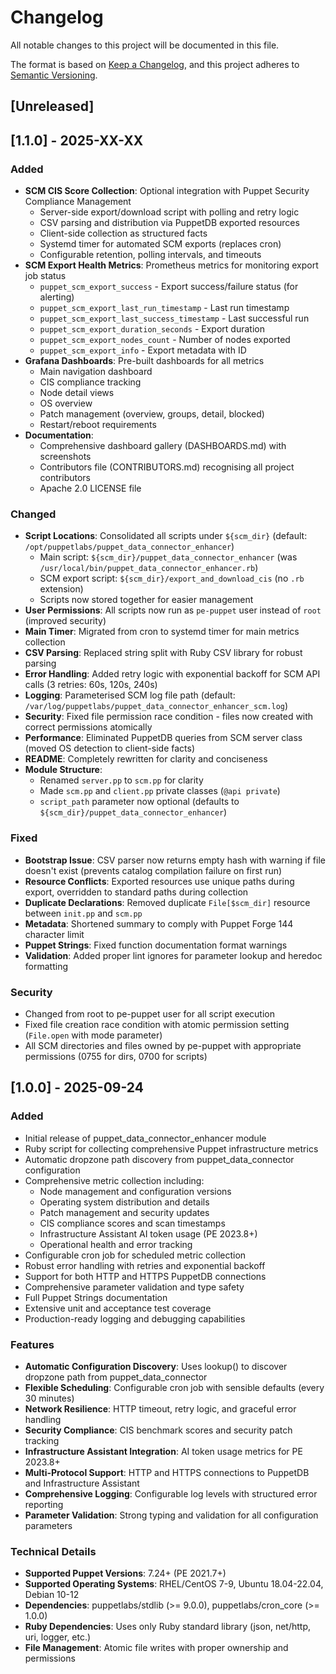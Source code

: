 # Changelog

All notable changes to this project will be documented in this file.

The format is based on [Keep a Changelog](https://keepachangelog.com/en/1.0.0/), and this project adheres to [Semantic Versioning](https://semver.org/spec/v2.0.0.html).

## [Unreleased]

## [1.1.0] - 2025-XX-XX

### Added

- **SCM CIS Score Collection**: Optional integration with Puppet Security Compliance Management
  - Server-side export/download script with polling and retry logic
  - CSV parsing and distribution via PuppetDB exported resources
  - Client-side collection as structured facts
  - Systemd timer for automated SCM exports (replaces cron)
  - Configurable retention, polling intervals, and timeouts
- **SCM Export Health Metrics**: Prometheus metrics for monitoring export job status
  - `puppet_scm_export_success` - Export success/failure status (for alerting)
  - `puppet_scm_export_last_run_timestamp` - Last run timestamp
  - `puppet_scm_export_last_success_timestamp` - Last successful run
  - `puppet_scm_export_duration_seconds` - Export duration
  - `puppet_scm_export_nodes_count` - Number of nodes exported
  - `puppet_scm_export_info` - Export metadata with ID
- **Grafana Dashboards**: Pre-built dashboards for all metrics
  - Main navigation dashboard
  - CIS compliance tracking
  - Node detail views
  - OS overview
  - Patch management (overview, groups, detail, blocked)
  - Restart/reboot requirements
- **Documentation**:
  - Comprehensive dashboard gallery (DASHBOARDS.md) with screenshots
  - Contributors file (CONTRIBUTORS.md) recognising all project contributors
  - Apache 2.0 LICENSE file

### Changed

- **Script Locations**: Consolidated all scripts under `${scm_dir}` (default: `/opt/puppetlabs/puppet_data_connector_enhancer`)
  - Main script: `${scm_dir}/puppet_data_connector_enhancer` (was `/usr/local/bin/puppet_data_connector_enhancer.rb`)
  - SCM export script: `${scm_dir}/export_and_download_cis` (no `.rb` extension)
  - Scripts now stored together for easier management
- **User Permissions**: All scripts now run as `pe-puppet` user instead of `root` (improved security)
- **Main Timer**: Migrated from cron to systemd timer for main metrics collection
- **CSV Parsing**: Replaced string split with Ruby CSV library for robust parsing
- **Error Handling**: Added retry logic with exponential backoff for SCM API calls (3 retries: 60s, 120s, 240s)
- **Logging**: Parameterised SCM log file path (default: `/var/log/puppetlabs/puppet_data_connector_enhancer_scm.log`)
- **Security**: Fixed file permission race condition - files now created with correct permissions atomically
- **Performance**: Eliminated PuppetDB queries from SCM server class (moved OS detection to client-side facts)
- **README**: Completely rewritten for clarity and conciseness
- **Module Structure**:
  - Renamed `server.pp` to `scm.pp` for clarity
  - Made `scm.pp` and `client.pp` private classes (`@api private`)
  - `script_path` parameter now optional (defaults to `${scm_dir}/puppet_data_connector_enhancer`)

### Fixed

- **Bootstrap Issue**: CSV parser now returns empty hash with warning if file doesn't exist (prevents catalog compilation failure on first run)
- **Resource Conflicts**: Exported resources use unique paths during export, overridden to standard paths during collection
- **Duplicate Declarations**: Removed duplicate `File[$scm_dir]` resource between `init.pp` and `scm.pp`
- **Metadata**: Shortened summary to comply with Puppet Forge 144 character limit
- **Puppet Strings**: Fixed function documentation format warnings
- **Validation**: Added proper lint ignores for parameter lookup and heredoc formatting

### Security

- Changed from root to pe-puppet user for all script execution
- Fixed file creation race condition with atomic permission setting (`File.open` with mode parameter)
- All SCM directories and files owned by pe-puppet with appropriate permissions (0755 for dirs, 0700 for scripts)

## [1.0.0] - 2025-09-24

### Added

- Initial release of puppet_data_connector_enhancer module
- Ruby script for collecting comprehensive Puppet infrastructure metrics
- Automatic dropzone path discovery from puppet_data_connector configuration
- Comprehensive metric collection including:
  - Node management and configuration versions
  - Operating system distribution and details
  - Patch management and security updates
  - CIS compliance scores and scan timestamps
  - Infrastructure Assistant AI token usage (PE 2023.8+)
  - Operational health and error tracking
- Configurable cron job for scheduled metric collection
- Robust error handling with retries and exponential backoff
- Support for both HTTP and HTTPS PuppetDB connections
- Comprehensive parameter validation and type safety
- Full Puppet Strings documentation
- Extensive unit and acceptance test coverage
- Production-ready logging and debugging capabilities

### Features

- **Automatic Configuration Discovery**: Uses lookup() to discover dropzone path from puppet_data_connector
- **Flexible Scheduling**: Configurable cron job with sensible defaults (every 30 minutes)
- **Network Resilience**: HTTP timeout, retry logic, and graceful error handling
- **Security Compliance**: CIS benchmark scores and security patch tracking
- **Infrastructure Assistant Integration**: AI token usage metrics for PE 2023.8+
- **Multi-Protocol Support**: HTTP and HTTPS connections to PuppetDB and Infrastructure Assistant
- **Comprehensive Logging**: Configurable log levels with structured error reporting
- **Parameter Validation**: Strong typing and validation for all configuration parameters

### Technical Details

- **Supported Puppet Versions**: 7.24+ (PE 2021.7+)
- **Supported Operating Systems**: RHEL/CentOS 7-9, Ubuntu 18.04-22.04, Debian 10-12
- **Dependencies**: puppetlabs/stdlib (>= 9.0.0), puppetlabs/cron_core (>= 1.0.0)
- **Ruby Dependencies**: Uses only Ruby standard library (json, net/http, uri, logger, etc.)
- **File Management**: Atomic file writes with proper ownership and permissions
